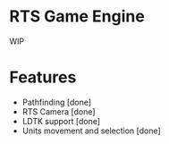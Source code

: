 # RTS Game Engine

WIP

# Features

- Pathfinding [done]
- RTS Camera [done]
- LDTK support [done]
- Units movement and selection [done]